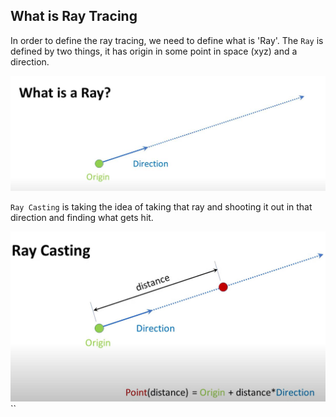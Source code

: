 ## What is Ray Tracing

In order to define the ray tracing, we need to define what is 'Ray'.
The `Ray` is defined by two things, it has origin in some point in space (xyz) and a direction.

![ray](images/ray.JPG)

`Ray Casting` is taking the idea of taking that ray and shooting it out in that direction and finding
what gets hit.

![rqy](images/ray_casting.JPG)
``
